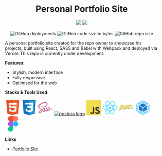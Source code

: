 <div align="center">

<h1>Personal Portfolio Site</h1>

![](https://api.checklyhq.com/v1/badges/checks/964be065-c7c8-4d2e-b4f4-6338ba80de87?style=for-the-badge&theme=dark) ![](https://api.checklyhq.com/v1/badges/checks/964be065-c7c8-4d2e-b4f4-6338ba80de87?style=for-the-badge&theme=dark&responseTime=true) <br><br> ![GitHub deployments](https://img.shields.io/github/deployments/asbhogal/Personal-Portfolio-Site/production?label=DEPLOYMENT%20STATE&style=for-the-badge&labelColor=000) ![GitHub code size in bytes](https://img.shields.io/github/languages/code-size/asbhogal/Personal-Portfolio-Site?style=for-the-badge&labelColor=000) ![GitHub repo size](https://img.shields.io/github/repo-size/asbhogal/Personal-Portfolio-Site?color=blueviolet&style=for-the-badge&labelColor=000)

</div>

A personal portfolio site created for the repo owner to showcase his projects, built using React, SASS and Babel with Webpack and deployed via Vercel. This repo is currently under development.

<strong>Features:</strong><br>
  - Stylish, modern interface
  - Fully responsive
  - Optimised for the web

<strong>Stacks &#38; Tools Used:</strong><br>
<br>
<a target="_blank" rel="noopener noreferrer" href="https://github.com/devicons/devicon/blob/master/icons/html5/html5-original.svg"><img src="https://github.com/devicons/devicon/raw/master/icons/html5/html5-original.svg" alt="html5 logo" width="50" height="50" style="max-width:100%;"></a>
<a target="_blank" rel="noopener noreferrer" href="https://github.com/devicons/devicon/blob/master/icons/css3/css3-original.svg"><img src="https://github.com/devicons/devicon/raw/master/icons/css3/css3-original.svg" alt="css3 logo" width="50" height="50" style="max-width:100%;"></a>
<a target="_blank" rel="noopener noreferrer" href="https://github.com/devicons/devicon/blob/master/icons/sass/sass-original.svg"><img src="https://github.com/devicons/devicon/blob/master/icons/sass/sass-original.svg" alt="sass logo" width="50" height="50" style="max-width:100%;"></a>
<a target="_blank" rel="noopener noreferrer" href="https://github.com/postcss/brand/blob/master/dist/postcss-logo-symbol.svg"><img src="https://github.com/postcss/brand/blob/master/dist/postcss-logo-symbol.svg" alt="postcss logo" width="50" height="50" style="max-width:100%;"></a>
<a target="_blank" rel="noopener noreferrer" href="https://github.com/devicons/devicon/blob/master/icons/javascript/javascript-original.svg"><img src="https://github.com/devicons/devicon/raw/master/icons/javascript/javascript-original.svg" alt="JavaScript" width="50" height="50" style="max-width:100%;"></a>
<a target="_blank" rel="noopener noreferrer" href="https://github.com/devicons/devicon/blob/master/icons/react/react-original.svg"><img src="https://github.com/devicons/devicon/blob/master/icons/react/react-original.svg" alt="React logo" width="50" height="50" style="max-width:100%;"></a>
<a target="_blank" rel="noopener noreferrer" href="https://github.com/devicons/devicon/blob/master/icons/babel/babel-original.svg"><img src="https://github.com/devicons/devicon/blob/master/icons/babel/babel-original.svg" alt="Babel logo" width="50" height="50" style="max-width:100%;"></a>
<a target="_blank" rel="noopener noreferrer" href="https://github.com/devicons/devicon/blob/master/icons/webpack/webpack-original.svg"><img src="https://github.com/devicons/devicon/blob/master/icons/webpack/webpack-original.svg" alt="Webpack logo" width="50" height="50" style="max-width:100%;"></a>
<a target="_blank" rel="noopener noreferrer" href="https://github.com/devicons/devicon/blob/master/icons/figma/figma-original.svg"><img src="https://github.com/devicons/devicon/blob/master/icons/figma/figma-original.svg" alt="Figma logo" width="50" height="50" style="max-width:100%;"></a>

<strong>Links</strong><br>
 - <a target="_blank" href="https://amansinghbhogal.com">Portfolio Site</a>